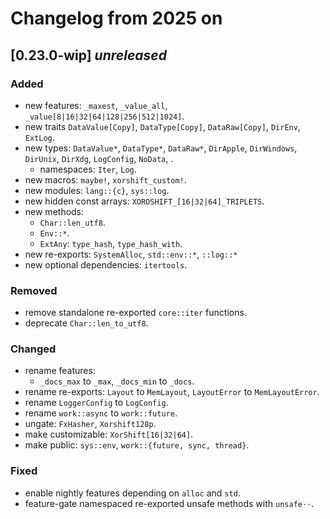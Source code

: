 # Changelog from 2025 on

## [0.23.0-wip] *unreleased*

### Added
- new features: `_maxest`, `_value_all`, `_value[8|16|32|64|128|256|512|1024]`.
- new traits `DataValue[Copy]`, `DataType[Copy]`, `DataRaw[Copy]`, `DirEnv`, `ExtLog`.
- new types: `DataValue*`, `DataType*`, `DataRaw*`, `DirApple`, `DirWindows`, `DirUnix`, `DirXdg`, `LogConfig`, `NoData`, .
  - namespaces: `Iter`, `Log`.
- new macros: `maybe!`, `xorshift_custom!`.
- new modules: `lang::{c}`, `sys::log`.
- new hidden const arrays: `XOROSHIFT_[16|32|64]_TRIPLETS`.
- new methods:
  - `Char::len_utf8`.
  - `Env::*`.
  - `ExtAny`: `type_hash`, `type_hash_with`.
- new re-exports: `SystemAlloc`, `std::env::*`, `::log::*`
- new optional dependencies: `itertools`.

### Removed
- remove standalone re-exported `core::iter` functions.
- deprecate `Char::len_to_utf8`.

### Changed
- rename features:
  - `_docs_max` to `_max`, `_docs_min` to `_docs`.
- rename re-exports: `Layout` to `MemLayout`, `LayoutError` to `MemLayoutError`.
- rename `LoggerConfig` to `LogConfig`.
- rename `work::async` to `work::future`.
- ungate: `FxHasher`, `Xorshift128p`.
- make customizable: `XorShift[16|32|64]`.
- make public: `sys::env`, `work::{future, sync, thread}`.

### Fixed
- enable nightly features depending on `alloc` and `std`.
- feature-gate namespaced re-exported unsafe methods with `unsafe··`.

[unreleased]: https://github.com/andamira/devela/compare/v0.23.0-wip...HEAD
